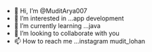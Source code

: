 - 👋 Hi, I’m @MuditArya007
- 👀 I’m interested in ...app development
- 🌱 I’m currently learning ...java
- 💞️ I’m looking to collaborate with you
- 📫 How to reach me ...instagram   mudit_lohan

<!---
MuditArya007/MuditArya007 is a ✨ special ✨ repository because its `README.md` (this file) appears on your GitHub profile.
You can click the Preview link to take a look at your changes.
--->

